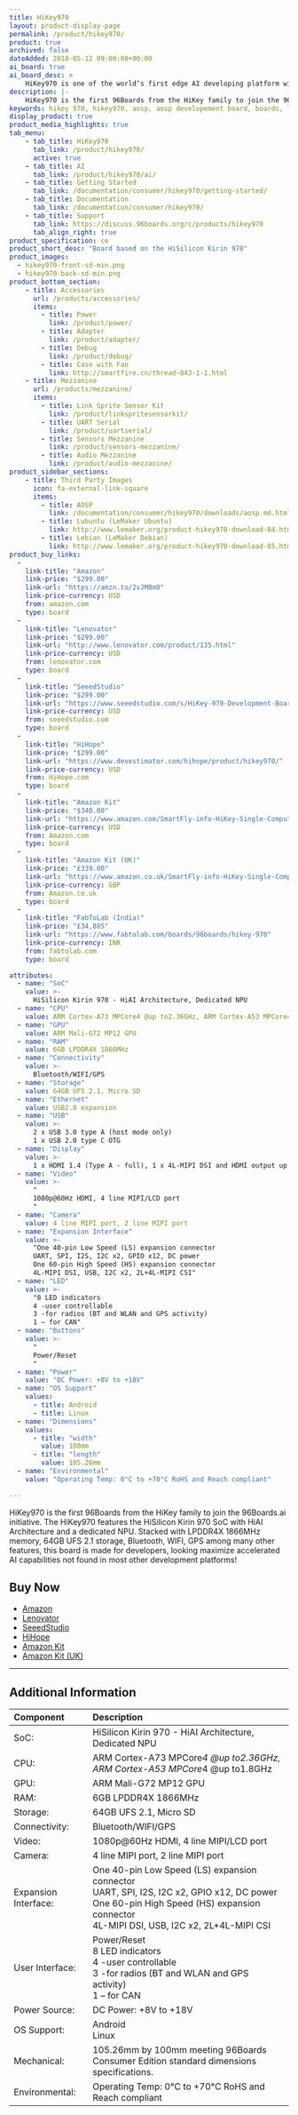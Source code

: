 ```yaml
---
title: HiKey970
layout: product-display-page
permalink: /product/hikey970/
product: true
archived: false
dateAdded: 2018-05-12 09:00:00+00:00
ai_board: true
ai_board_desc: >
    HiKey970 is one of the world‘s first edge AI developing platform with a dedicated Neural-network Processing Unit (NPU).
description: |-
    HiKey970 is the first 96Boards from the HiKey family to join the 96Boards.ai initiative. The HiKey970 features the HiSilicon Kirin 970 SoC with HiAI Architecture and a dedicated NPU. Stacked with LPDDR4X 1866MHz memory, 64GB UFS 2.1 storage, Bluetooth, WIFI, GPS among many other features, this board is made for developers looking maximize accelerated AI capabilities not found in most other development platforms!
keywords: hikey 970, hikey970, aosp, aosp developement board, boards, linux, ai, artificial intelligence
display_product: true
product_media_highlights: true
tab_menu:
    - tab_title: HiKey970
      tab_link: /product/hikey970/
      active: true
    - tab_title: AI
      tab_link: /product/hikey970/ai/
    - tab_title: Getting Started
      tab_link: /documentation/consumer/hikey970/getting-started/
    - tab_title: Documentation
      tab_link: /documentation/consumer/hikey970/
    - tab_title: Support
      tab_link: https://discuss.96boards.org/c/products/hikey970
      tab_align_right: true
product_specification: ce
product_short_desc: "Board based on the HiSilicon Kirin 970"
product_images:
  - hikey970-front-sd-min.png
  - hikey970-back-sd-min.png
product_bottom_section:
    - title: Accessories
      url: /products/accessories/
      items:
        - title: Power
          link: /product/power/
        - title: Adapter
          link: /product/adapter/
        - title: Debug
          link: /product/debug/
        - title: Case with Fan
          link: http://smartfire.cn/thread-843-1-1.html
    - title: Mezzanine
      url: /products/mezzanine/
      items:
        - title: Link Sprite Sensor Kit
          link: /product/linkspritesensorkit/
        - title: UART Serial
          link: /product/uartserial/
        - title: Sensors Mezzanine
          link: /product/sensors-mezzanine/
        - title: Audio Mezzanine
          link: /product/audio-mezzanine/
product_sidebar_sections:
    - title: Third Party Images
      icon: fa-external-link-square
      items:
        - title: AOSP
          link: /documentation/consumer/hikey970/downloads/aosp.md.html
        - title: Lubuntu (LeMaker Ubuntu)
          link: http://www.lemaker.org/product-hikey970-download-84.html
        - title: Lebian (LeMaker Debian)
          link: http://www.lemaker.org/product-hikey970-download-85.html
product_buy_links:
  -
    link-title: "Amazon"
    link-price: "$299.00"
    link-url: "https://amzn.to/2vJM8mO"
    link-price-currency: USD
    from: amazon.com
    type: board
  -
    link-title: "Lenovator"
    link-price: "$299.00"
    link-url: "http://www.lenovator.com/product/135.html"
    link-price-currency: USD
    from: lenovator.com
    type: board
  -
    link-title: "SeeedStudio"
    link-price: "$299.00"
    link-url: "https://www.seeedstudio.com/s/HiKey-970-Development-Board-p-3046.html?utm_source=homepage&utm_medium=homepagebanner&utm_campaign=hp_0426"
    link-price-currency: USD
    from: seeedstudio.com
    type: board
  -
    link-title: "HiHope"
    link-price: "$299.00"
    link-url: "https://www.devestimator.com/hihope/product/hikey970/"
    link-price-currency: USD
    from: HiHope.com
    type: board
  -
    link-title: "Amazon Kit"
    link-price: "$340.00"
    link-url: "https://www.amazon.com/SmartFly-info-HiKey-Single-Computer/dp/B07FNLSK2X"
    link-price-currency: USD
    from: Amazon.com
    type: board
  -
    link-title: "Amazon Kit (UK)"
    link-price: "£339.00"
    link-url: "https://www.amazon.co.uk/SmartFly-info-HiKey-Single-Computer/dp/B07FNLSK2X"
    link-price-currency: GBP
    from: Amazon.co.uk
    type: board
  -
    link-title: "FabToLab (India)"
    link-price: "£34,885"
    link-url: "https://www.fabtolab.com/boards/96boards/hikey-970"
    link-price-currency: INR
    from: fabtolab.com
    type: board

attributes:
  - name: "SoC"
    value: >-
      HiSilicon Kirin 970 - HiAI Architecture, Dedicated NPU
  - name: "CPU"
    value: ARM Cortex-A73 MPCore4 @up to2.36GHz, ARM Cortex-A53 MPCore4 @up to1.8GHz
  - name: "GPU"
    value: ARM Mali-G72 MP12 GPU
  - name: "RAM"
    value: 6GB LPDDR4X 1866MHz
  - name: "Connectivity"
    value: >-
      Bluetooth/WIFI/GPS
  - name: "Storage"
    value: 64GB UFS 2.1, Micro SD
  - name: "Ethernet"
    value: USB2.0 expansion
  - name: "USB"
    value: >-
      2 x USB 3.0 type A (host mode only)
      1 x USB 2.0 type C OTG
  - name: "Display"
    value: >-
      1 x HDMI 1.4 (Type A - full), 1 x 4L-MIPI DSI and HDMI output up to FHD 1080P
  - name: "Video"
    value: >-
      "
      1080p@60Hz HDMI, 4 line MIPI/LCD port
      "
  - name: "Camera"
    value: 4 line MIPI port, 2 line MIPI port
  - name: "Expansion Interface"
    value: >-
      "One 40-pin Low Speed (LS) expansion connector
      UART, SPI, I2S, I2C x2, GPIO x12, DC power
      One 60-pin High Speed (HS) expansion connector
      4L-MIPI DSI, USB, I2C x2, 2L+4L-MIPI CSI"
  - name: "LED"
    value: >-
      "8 LED indicators
      4 -user controllable
      3 -for radios (BT and WLAN and GPS activity)
      1 – for CAN"
  - name: "Buttons"
    value: >-
      "
      Power/Reset
      "
  - name: "Power"
    value: "DC Power: +8V to +18V"
  - name: "OS Support"
    values:
      - title: Android
      - title: Linux
  - name: "Dimensions"
    values:
      - title: "width"
        value: 100mm
      - title: "length"
        value: 105.26mm
  - name: "Environmental"
    value: "Operating Temp: 0°C to +70°C RoHS and Reach compliant"

---
```

HiKey970 is the first 96Boards from the HiKey family to join the 96Boards.ai initiative. The HiKey970 features the HiSilicon Kirin 970 SoC with HiAI Architecture and a dedicated NPU. Stacked with LPDDR4X 1866MHz memory, 64GB UFS 2.1 storage, Bluetooth, WIFI, GPS among many other features, this board is made for developers, looking maximize accelerated AI capabilities not found in most other development platforms!

## Buy Now

- [Amazon](https://amzn.to/2vJM8mO)
- [Lenovator](http://www.lenovator.com/product/135.html)
- [SeeedStudio](https://www.seeedstudio.com/s/HiKey-970-Development-Board-p-3046.html?utm_source=homepage&utm_medium=homepagebanner&utm_campaign=hp_0426)
- [HiHope](https://www.devestimator.com/hihope/product/hikey970/)
- [Amazon Kit](https://www.amazon.com/SmartFly-info-HiKey-Single-Computer/dp/B07FNLSK2X)
- [Amazon Kit (UK)](https://www.amazon.co.uk/SmartFly-info-HiKey-Single-Computer/dp/B07FNLSK2X)

***

## Additional Information

|   Component          |   Description                                                                                    |
|:---------------------|:-------------------------------------------------------------------------------------------------|
| SoC:                 | HiSilicon Kirin 970 - HiAI Architecture, Dedicated NPU                                           |
| CPU:                 | ARM Cortex-A73 MPCore*4 @up to2.36GHz, ARM Cortex-A53 MPCore*4 @up to1.8GHz                      |
| GPU:                 | ARM Mali-G72 MP12 GPU                                                                            |
| RAM:                 | 6GB LPDDR4X 1866MHz                                                                              |
| Storage:             | 64GB UFS 2.1, Micro SD                                                                           |
| Connectivity:        | Bluetooth/WIFI/GPS                                                                               |
| Video:               | 1080p@60Hz HDMI, 4 line MIPI/LCD port                                                            |
| Camera:              | 4 line MIPI port, 2 line MIPI port                                                               |
| Expansion Interface: | One 40-pin Low Speed (LS) expansion connector<br>UART, SPI, I2S, I2C x2, GPIO x12, DC power<br>One 60-pin High Speed (HS) expansion connector<br>4L-MIPI DSI, USB, I2C x2, 2L+4L-MIPI CSI                                        |
| User Interface:      | Power/Reset<br>8 LED indicators<br>4 -user controllable<br>3 -for radios (BT and WLAN and GPS activity)<br>1 – for CAN                                                                                                              |
| Power Source:        | DC Power: +8V to +18V                                                                            |
| OS Support:          | Android<br>Linux                                                                                 |
| Mechanical:          | 105.26mm by 100mm meeting 96Boards Consumer Edition standard dimensions specifications.          |
| Environmental:       | Operating Temp: 0°C to +70°C RoHS and Reach compliant                                            |
